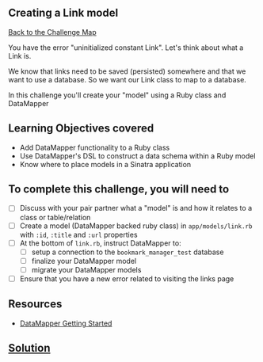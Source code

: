 ## Creating a Link model

[Back to the Challenge Map](00_challenge_map.md)

You have the error "uninitialized constant Link". Let's think about what a Link is.

We know that links need to be saved (persisted) somewhere and that we want to use a database. So we want our Link class to map to a database.

In this challenge you'll create your "model" using a Ruby class and DataMapper

## Learning Objectives covered

* Add DataMapper functionality to a Ruby class
* Use DataMapper's DSL to construct a data schema within a Ruby model
* Know where to place models in a Sinatra application

## To complete this challenge, you will need to

- [ ] Discuss with your pair partner what a "model" is and how it relates to a class or table/relation
- [ ] Create a model (DataMapper backed ruby class) in `app/models/link.rb` with `:id`, `:title` and `:url` properties
- [ ] At the bottom of `link.rb`, instruct DataMapper to:
  - [ ] setup a connection to the `bookmark_manager_test` database
  - [ ] finalize your DataMapper model
  - [ ] migrate your DataMapper models
- [ ] Ensure that you have a new error related to visiting the links page

## Resources

* [DataMapper Getting Started](http://datamapper.org/getting-started.html)

## [Solution](solutions/09.md)
